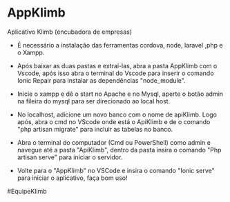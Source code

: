 # AppKlimb
Aplicativo Klimb (encubadora de empresas)

- É necessário a instalação das ferramentas cordova, node, laravel ,php e o Xampp.

- Após baixar as duas pastas e extraí-las, abra a pasta AppKlimb com o Vscode, após isso abra o terminal do Vscode para inserir o comando Ionic Repair para instalar as dependências "node_module". 

- Inicie o xampp e dê o start no Apache e no Mysql, aperte o botão admin na fileira do mysql para ser direcionado ao local host.

- No localhost, adicione um novo banco com o nome de apiKlimb. Logo após, abra o cmd no VScode onde está o ApiKlimb e de o comando "php artisan migrate" para incluir as tabelas no banco.

- Abra o terminal do computador (Cmd ou PowerShell) como admin e navegue até a pasta "ApiKlimb", dentro da pasta insira o comando "Php artisan serve" para iniciar o servidor.

- Volte para o "AppKlimb" no VSCode e insira o comando "Ionic serve" para iniciar o aplicativo, faça bom uso!

#EquipeKlimb 
